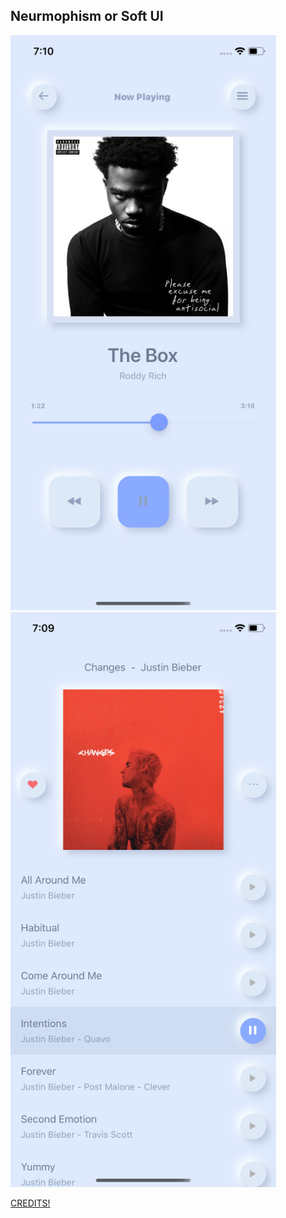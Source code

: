 ## Neurmophism or Soft UI 

<img src="readme/player.png" width="425"/> <img src="readme/album.png" width="425"/> 

[CREDITS!](https://dribbble.com/shots/9517002--Light-Mode-Simple-Music-Player)
